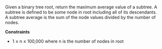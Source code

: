 Given a binary tree root, return the maximum average value of a subtree. A subtree is defined to be some node in root including all of its descendants. A subtree average is the sum of the node values divided by the number of nodes.

**Constraints**

- 1 ≤ n ≤ 100,000 where n is the number of nodes in root